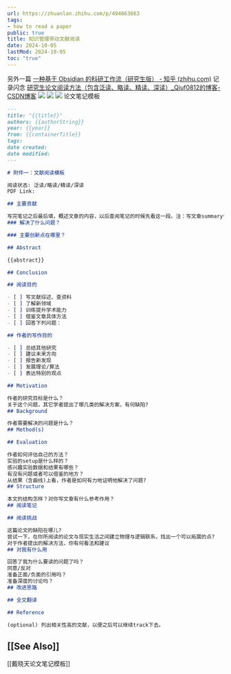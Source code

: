 ```yaml
---
url: https://zhuanlan.zhihu.com/p/494663663
tags:
- how to read a paper
public: true
title: 知识管理带动文献阅读
date: 2024-10-05
lastMod: 2024-10-05
toc: "true"
---
```


另外一篇 [一种基于 Obsidian 的科研工作流（研究生版） - 知乎 (zhihu.com)](https://zhuanlan.zhihu.com/p/565882053)
记录闪念
[ 研究生论文阅读方法（包含泛读、略读、精读、深读）_Qiuf0812的博客-CSDN博客](https://blog.csdn.net/weixin_41680639/article/details/102834200)
![](https://media.xiang578.com/202302170013670-%e8%ae%ba%e6%96%87%e9%98%85%e8%af%bb%e7%9a%84%e5%b1%82%e6%ac%a1%e5%92%8c%e9%87%8f%e5%8c%96%e8%a6%81%e6%b1%82.png)
![](https://media.xiang578.com/202302170014222-%e8%ae%ba%e6%96%87%e5%80%bc%e5%be%97%e6%80%9d%e8%80%83%e7%9a%84%e5%8d%81%e4%b8%aa%e9%97%ae%e9%a2%98.png)
![](https://media.xiang578.com/不同层次论文阅读要求-20221014222835.png)
论文笔记模板
```markdown
---
title: "{{title}}"
authors: {{authorString}}
year: {{year}}
from: {{containerTitle}}
tags:
date created:
date modified:
---

# 附件一：文献阅读模板

阅读状态: 泛读/略读/精读/深读
PDF Link:

## 主要贡献

写完笔记之后最后填，概述文章的内容，以后查阅笔记的时候先看这一段。注：写文章summary切记需要通过自己的思考，用自己的语言描述。忌讳直接Ctrl + c原文。
### 解决了什么问题？

### 主要创新点在哪里？

## Abstract

{{abstract}}

## Conclusion

## 阅读目的

- [ ] 写文献综述、查资料
- [ ] 了解新领域
- [ ] 训练提升学术能力
- [ ] 借鉴文章具体方法
- [ ] 回答下列问题：

## 作者的写作目的

- [ ] 总结其他研究
- [ ] 建议未来方向
- [ ] 报告新发现
- [ ] 发展理论/算法
- [ ] 表达特别的观点

## Motivation

作者的研究目标是什么？
关于这个问题，其它学者提出了哪几类的解决方案，有何缺陷?
## Background

作者需要解决的问题是什么？
## Method(s)

## Evaluation

作者如何评估自己的方法？
实验的setup是什么样的？
感兴趣实验数据和结果有哪些？
有没有问题或者可以借鉴的地方？
从结果（含曲线)上看，作者是如何有力地证明他解决了问题?
## Structure

本文的结构怎样？对你写文章有什么参考作用？
## 阅读笔记

## 阅读挑战

这篇论文的缺陷在哪儿?
尝试一下，在你所阅读的论文与现实生活之间建立物理与逻辑联系，找出一个可以拓展的点?
对于作者提出的解决方法，你有何看法和建议
## 对我有什么用

回答了我为什么要读的问题了吗？
同意/反对
准备正面/负面的引用吗？
准备深度的讨论吗？
## 改进思路

## 全文翻译

## Reference

(optional) 列出相关性高的文献，以便之后可以继续track下去。
```
## [[See Also]]
[[戴晓天论文笔记模板]]